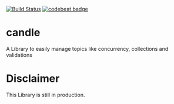[![Build Status](https://travis-ci.org/BlueBox-Wolff/candle.svg?branch=master)](https://travis-ci.org/BlueBox-Wolff/candle)
[![codebeat badge](https://codebeat.co/badges/97cd68e6-f0df-493f-a037-873ea1222a62)](https://codebeat.co/projects/github-com-bluebox-wolff-candle-master)

# candle
A Library to easily manage topics like concurrency, collections and validations

# Disclaimer
This Library is still in production.
